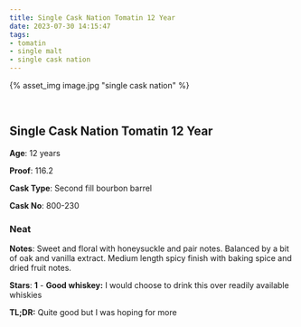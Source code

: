 ```yaml
---
title: Single Cask Nation Tomatin 12 Year
date: 2023-07-30 14:15:47
tags:
- tomatin
- single malt
- single cask nation 
---
```



{% asset_img image.jpg "single cask nation" %}

&nbsp;

## Single Cask Nation Tomatin 12 Year

**Age**: 12 years

**Proof**: 116.2

**Cask Type**: Second fill bourbon barrel

**Cask No**: 800-230

### Neat

**Notes**: Sweet and floral with honeysuckle and pair notes. Balanced by a bit of oak and vanilla extract. Medium length spicy finish with baking spice and dried fruit notes.


**Stars**: **1** - **Good whiskey:** I would choose to drink this over readily available whiskies


**TL;DR:** Quite good but I was hoping for more